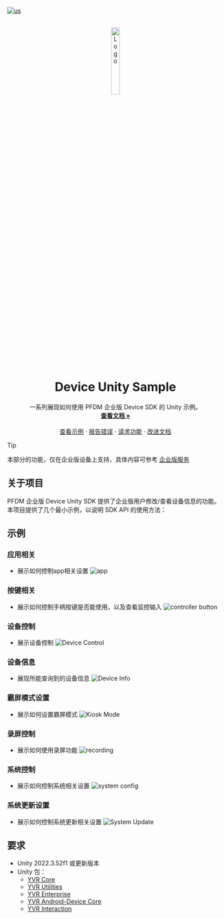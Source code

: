 [![us](https://img.shields.io/badge/lang-us-red.svg)](./README.md)

<!-- PROJECT LOGO -->
<br />
<div align="center">
  <a href="https://github.com/PlayForDreamDevelopers/DeviceSample-Unity">
    <img src="https://www.pfdm.cn/en/static/img/logo.2b1b07e.png" alt="Logo" width="20%">
  </a>

  <h1 align="center">Device Unity Sample </h1>

  <p align="center">
    一系列展现如何使用 PFDM 企业版 Device SDK 的 Unity 示例。
    <br />
    <a href="https://github.com/PlayForDreamDevelopers/DeviceSample-Unity/blob/main/README.zh.md"><strong>查看文档 »</strong></a>
    <br />
    <br />
    <a href="https://github.com/PlayForDreamDevelopers/DeviceSample-Unity#示例">查看示例</a>
    &middot;
    <a href="https://github.com/PlayForDreamDevelopers/DeviceSample-Unity/issues/new?template=bug_report.yml">报告错误</a>
    &middot;
    <a href="https://github.com/PlayForDreamDevelopers/DeviceSample-Unity/issues/new?template=feature_request.yml">请求功能</a>
    &middot;
    <a href="https://github.com/PlayForDreamDevelopers/DeviceSample-Unity/issues/new?template=documentation_update.yml">改进文档</a>
    
  </p>
</div>

> [!tip]
>
> 本部分的功能，仅在企业版设备上支持，具体内容可参考 [企业版服务](https://www.pfdm.cn/yvrdoc/biz/docs/0.Overview.html)

## 关于项目

PFDM 企业版 Device Unity SDK 提供了企业版用户修改/查看设备信息的功能。本项目提供了几个最小示例，以说明 SDK API 的使用方法：

## 示例

### 应用相关

- 展示如何控制app相关设置
  ![app](https://github.com/user-attachments/assets/5c7e1178-eb97-4582-9bfe-22f2c78402f3)

### 按键相关

- 展示如何控制手柄按键是否能使用，以及查看监控输入
  ![controller button](https://github.com/user-attachments/assets/a1a686e4-fd29-40bb-86a0-f24e369ea7e3)

### 设备控制

- 展示设备控制
  ![Device Control](https://github.com/user-attachments/assets/ce8d8551-79df-406a-917b-74d4d6a50e61)

### 设备信息

- 展现所能查询到的设备信息
  ![Device Info](https://github.com/user-attachments/assets/bd09bda1-1305-4f28-98d0-2001aa4ee806)

### 霸屏模式设置

- 展示如何设置霸屏模式
  ![Kiosk Mode](https://github.com/user-attachments/assets/291a7535-1faa-4f48-ba17-43889ec3b255)

### 录屏控制

- 展示如何使用录屏功能
  ![recording](https://github.com/user-attachments/assets/72f695d7-5856-4466-bf6b-0caee5c6da32)

### 系统控制

- 展示如何控制系统相关设置
  ![system config](https://github.com/user-attachments/assets/f0cfb008-aee9-455b-b8cf-d2eb11d0f560)

### 系统更新设置

- 展示如何控制系统更新相关设置
  ![System Update](https://github.com/user-attachments/assets/cda6546f-678f-45e6-900b-4c48c1b88ef1)


## 要求

-   Unity 2022.3.52f1 或更新版本
-   Unity 包：
    -   [YVR Core](https://github.com/PlayForDreamDevelopers/com.yvr.core-mirror)
    -   [YVR Utilities](https://github.com/PlayForDreamDevelopers/com.yvr.Utilities-mirror)
    -   [YVR Enterprise](https://github.com/PlayForDreamDevelopers/com.yvr.enterprise-mirror)
    -   [YVR Android-Device Core](https://github.com/PlayForDreamDevelopers/com.yvr.android-device.core-mirror)
    -   [YVR Interaction](https://github.com/PlayForDreamDevelopers/com.yvr.interaction-mirror)
